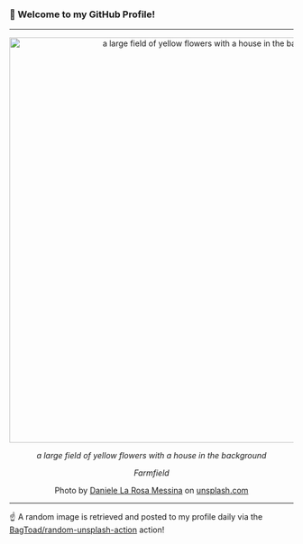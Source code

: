 ### 👋 Welcome to my GitHub Profile!

----

<div align="center">
  <img width="720" src="https://images.unsplash.com/photo-1714388870436-d1e8ee3b8c92?crop=entropy&cs=tinysrgb&fit=max&fm=jpg&ixid=M3w1NTI0OTR8MHwxfHJhbmRvbXx8fHx8fHx8fDE3NTEyNjQxNzZ8&ixlib=rb-4.1.0&q=80&w=1080" alt="a large field of yellow flowers with a house in the background">
  
  <em>a large field of yellow flowers with a house in the background</em>
  
  <em>Farmfield</em>
  
  Photo by [Daniele La Rosa Messina](null) on [unsplash.com](https://unsplash.com/)
</div>

----

☝️ A random image is retrieved and posted to my profile daily via the [BagToad/random-unsplash-action](https://github.com/BagToad/random-unsplash-action) action!
